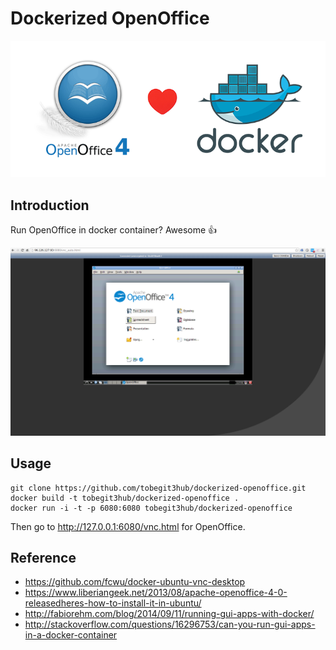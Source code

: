 # Dockerized OpenOffice

![](openoffice_and_docker.png)

## Introduction

Run OpenOffice in docker container? Awesome :+1: 

![](screenshot.png)

## Usage

```
git clone https://github.com/tobegit3hub/dockerized-openoffice.git
docker build -t tobegit3hub/dockerized-openoffice .
docker run -i -t -p 6080:6080 tobegit3hub/dockerized-openoffice
```

Then go to <http://127.0.0.1:6080/vnc.html> for OpenOffice.

## Reference

* <https://github.com/fcwu/docker-ubuntu-vnc-desktop>
* <https://www.liberiangeek.net/2013/08/apache-openoffice-4-0-releasedheres-how-to-install-it-in-ubuntu/>
* <http://fabiorehm.com/blog/2014/09/11/running-gui-apps-with-docker/>
* <http://stackoverflow.com/questions/16296753/can-you-run-gui-apps-in-a-docker-container>
